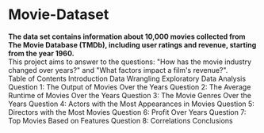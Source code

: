 # Movie-Dataset
**The data set contains information about 10,000 movies collected from The Movie Database (TMDb), including user ratings and revenue, starting from the year 1960.** 
<br>This project aims to answer to the questions: "How has the movie industry changed over years?" and "What factors impact a film's revenue?".</br>
Table of Contents
Introduction
Data Wrangling
Exploratory Data Analysis
Question 1: The Output of Movies Over the Years
Question 2: The Average Runtime of Movies Over the Years
Question 3: The Movie Genres Over the Years
Question 4: Actors with the Most Appearances in Movies
Question 5: Directors with the Most Movies
Question 6: Profit Over Years
Question 7: Top Movies Based on Features
Question 8: Correlations
Conclusions
